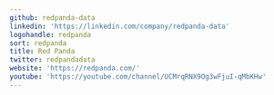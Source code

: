 ```yaml
---
github: redpanda-data
linkedin: 'https://linkedin.com/company/redpanda-data'
logohandle: redpanda
sort: redpanda
title: Red Panda
twitter: redpandadata
website: 'https://redpanda.com/'
youtube: 'https://youtube.com/channel/UCMrqRNX9Og3wFjuI-qMbKHw'
---
```

